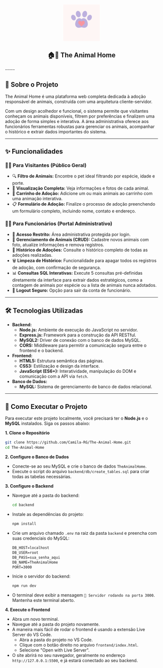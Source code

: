 <div align="center">

  <img src="frontend/images/logo.png" alt="Logo The Animal Home" width="120"/>

  <h2>🏠💜 The Animal Home</h2>

</div>
-----

## 📖 Sobre o Projeto

The Animal Home é uma plataforma web completa dedicada à adoção responsável de animais, construída com uma arquitetura cliente-servidor.

Com um design acolhedor e funcional, o sistema permite que visitantes conheçam os animais disponíveis, filtrem por preferências e finalizem uma adoção de forma simples e interativa. A área administrativa oferece aos funcionários ferramentas robustas para gerenciar os animais, acompanhar o histórico e extrair dados importantes do sistema.

-----

## ✨ Funcionalidades

### 👩‍💻 Para Visitantes (Público Geral)

  - 🔍 **Filtro de Animais:** Encontre o pet ideal filtrando por espécie, idade e porte.
  - 🐶 **Visualização Completa:** Veja informações e fotos de cada animal.
  - 💜 **Carrinho de Adoção:** Adicione um ou mais animais ao carrinho com uma animação interativa.
  - 📋 **Formulário de Adoção:** Finalize o processo de adoção preenchendo um formulário completo, incluindo nome, contato e endereço.

### 🧑‍🏭 Para Funcionários (Portal Administrativo)

  - 🔐 **Acesso Restrito:** Área administrativa protegida por login.
  - 🐾 **Gerenciamento de Animais (CRUD):** Cadastre novos animais com foto, atualize informações e remova registros.
  - 📜 **Histórico de Adoções:** Consulte o histórico completo de todas as adoções realizadas.
  - 🗑️ **Limpeza de Histórico:** Funcionalidade para apagar todos os registros de adoção, com confirmação de segurança.
  - 📊 **Consultas SQL Interativas:** Execute 5 consultas pré-definidas diretamente da interface para extrair dados estratégicos, como a contagem de animais por espécie ou a lista de animais nunca adotados.
  - 🚪 **Logout Seguro:** Opção para sair da conta de funcionário.

-----

## 🛠️ Tecnologias Utilizadas

  - **Backend:**
      - **Node.js:** Ambiente de execução do JavaScript no servidor.
      - **Express.js:** Framework para a construção da API RESTful.
      - **MySQL2:** Driver de conexão com o banco de dados MySQL.
      - **CORS:** Middleware para permitir a comunicação segura entre o frontend e o backend.
  - **Frontend:**
      - **HTML5:** Estrutura semântica das páginas.
      - **CSS3:** Estilização e design da interface.
      - **JavaScript (ES6+):** Interatividade, manipulação do DOM e comunicação com a API via `fetch`.
  - **Banco de Dados:**
      - **MySQL:** Sistema de gerenciamento de banco de dados relacional.

-----

## 🧭 Como Executar o Projeto

Para executar este projeto localmente, você precisará ter o **Node.js** e o **MySQL** instalados. Siga os passos abaixo:

**1. Clone o Repositório**

```bash
git clone https://github.com/Camila-RG/The-Animal-Home.git
cd The-Animal-Home
```

**2. Configure o Banco de Dados**

  - Conecte-se ao seu MySQL e crie o banco de dados `TheAnimalHome`.
  - Execute o script do arquivo `backend/db/create_tables.sql` para criar todas as tabelas necessárias.

**3. Configure o Backend**

  - Navegue até a pasta do backend:
    ```bash
    cd backend
    ```
  - Instale as dependências do projeto:
    ```bash
    npm install
    ```
  - Crie um arquivo chamado `.env` na raiz da pasta `backend` e preencha com suas credenciais do MySQL:
    ```
    DB_HOST=localhost
    DB_USER=root
    DB_PASS=sua_senha_aqui
    DB_NAME=TheAnimalHome
    PORT=3000
    ```
  - Inicie o servidor do backend:
    ```bash
    npm run dev
    ```
  - O terminal deve exibir a mensagem `🚀 Servidor rodando na porta 3000`. Mantenha este terminal aberto.

**4. Execute o Frontend**

  - Abra um novo terminal.
  - Navegue até a pasta do projeto novamente.
  - A maneira mais fácil de rodar o frontend é usando a extensão Live Server do VS Code.
      - Abra a pasta do projeto no VS Code.
      - Clique com o botão direito no arquivo `frontend/index.html`.
      - Selecione "Open with Live Server".
  - O site abrirá no seu navegador, geralmente no endereço `http://127.0.0.1:5500`, e já estará conectado ao seu backend.



